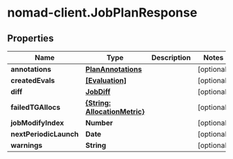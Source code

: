 # nomad-client.JobPlanResponse

## Properties

Name | Type | Description | Notes
------------ | ------------- | ------------- | -------------
**annotations** | [**PlanAnnotations**](PlanAnnotations.md) |  | [optional] 
**createdEvals** | [**[Evaluation]**](Evaluation.md) |  | [optional] 
**diff** | [**JobDiff**](JobDiff.md) |  | [optional] 
**failedTGAllocs** | [**{String: AllocationMetric}**](AllocationMetric.md) |  | [optional] 
**jobModifyIndex** | **Number** |  | [optional] 
**nextPeriodicLaunch** | **Date** |  | [optional] 
**warnings** | **String** |  | [optional] 


